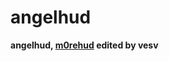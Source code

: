 # angelhud

**angelhud, <a href="https://github.com/Hypnootize/m0rehud">m0rehud</a> edited by vesv**
